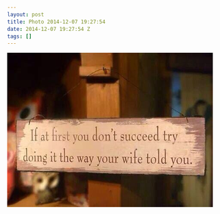 ```yaml
---
layout: post
title: Photo 2014-12-07 19:27:54
date: 2014-12-07 19:27:54 Z
tags: []
---
```

![](/media/2014/12/104601277359.jpg)
